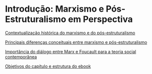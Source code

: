 # Introdução: Marxismo e Pós-Estruturalismo em Perspectiva

[Contextualização histórica do marxismo e do pós-estruturalismo](contextualizacao_historica_do_marxismo_e_do_posestruturalismo.md)

[Principais diferenças conceituais entre marxismo e pós-estruturalismo](principais_diferencas_conceituais_entre_marxismo_e_posestruturalismo/SUMMARY.md)

[Importância do diálogo entre Marx e Foucault para a teoria social contemporânea](importancia_do_dialogo_entre_marx_e_foucault_para_a_teoria_social_contemporanea.md)

[Objetivos do capítulo e estrutura do ebook](objetivos_do_capitulo_e_estrutura_do_ebook.md)

